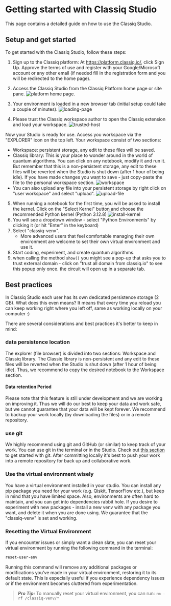 # **Getting started with Classiq Studio**

This page contains a detailed guide on how to use the Classiq Studio.

## **Setup and get started**

To get started with the Classiq Studio, follow these steps:

1. Sign up to the Classiq platform: At https://platform.classiq.io/, click Sign Up. Approve the terms of use and register with your Google/Microsoft account or any other email (if needed fill in the registration form and you will be redirected to the home page).
2. Access the Classiq Studio from the Classiq Platform home page or site pane.
   ![platform home page](resources/StudioClickHere.png).

3. Your environment is loaded in a new browser tab (initial setup could take a couple of minutes). ![loading-page](resources/loading-page.png)

4. Please trust the Classiq workspace author to open the Classiq extension and load your workspace. ![trusted-host](resources/trusted-host.png)

Now your Studio is ready for use.
Access you workspace via the "EXPLORER" icon on the top left.
Your workspace consist of two sections:

-   Workspace: persistent storage, any edit to these files will be saved.
-   Classiq library: This is your place to wonder around in the world of quantum algorithms. You can click on any notebook, modify it and run it. But remember that this is a non-persistent storage, any edit to these files will be reverted when the Studio is shut down (after 1 hour of being idle). If you have made changes you want to save - just copy-paste the file to the personal workspace section.
    ![workspace](resources/workspace.png)
-   You can also upload any file into your persistent storage by right click on "user workspace" and select "upload". ![upload-file](resources/upload-file.png)

5.  When running a notebook for the first time, you will be asked to install the kernel. Click on the "Select Kernel" button and choose the recommended Python kernel (Python 3.12.8) ![install-kernel](resources/install-kernel.png)
6.  You will see a dropdown window - select "Python Environments" by clicking it (or hit "Enter" in the keyboard)
7.  Select "classiq-venv".
    -   More advanced users that feel comfortable managing their own environment are welcome to set their own virtual environment and use it.
8.  Start coding, experiment, and create quantum algorithms.
9.  when calling the method `show()` you might see a pop-up that asks you to trust external domain - click on "trust all domain from classiq.io" to see this popup only once. the circuit will open up in a separate tab.

## **Best practices**

In Classiq Studio each user has its own dedicated persistence storage (2 GB).
What does this even means? It means that every time you reload you can keep working right where you left off, same as working locally on your computer :)

There are several considerations and best practices it's better to keep in mind:

### **data persistence location**

The explorer (file browser) is divided into two sections: Workspace and Classiq library. The Classiq library is non-persistent and any edit to these files will be reverted when the Studio is shut down (after 1 hour of being idle). Thus, we recommend to copy the desired notebook to the Workspace section.

#### **Data retention Period**

Please note that this feature is still under development and we are working on improving it. Thus we will do our best to keep your data and work safe, but we cannot guarantee that your data will be kept forever. We recommend to backup your work locally (by downloading the files) or in a remote repository.

### **use git**

We highly recommend using git and GitHub (or similar) to keep track of your work. You can use git in the terminal or in the Studio. Check out [this section](git-getting-started.md) to get started with git.
After committing locally it's best to push your work into a remote repository for back up and collaborative work.

### **Use the virtual environment wisely**

You have a virtual environment installed in your studio. You can install any pip package you need for your work (e.g. Qiskit, TensorFlow etc.), but keep in mind that you have limited space. Also, environments are often hard to maintain, and you can get into dependencies rabbit hole. If you desire to experiment with new packages - install a new venv with any package you want, and delete it when you are done using.
We guarantee that the "classiq-venv" is set and working.

### **Resetting the Virtual Environment**

If you encounter issues or simply want a clean slate, you can reset your virtual environment by running the following command in the terminal:

```bash
reset-user-env
```

Running this command will remove any additional packages or modifications
you've made in your virtual environment, restoring it to its default state.
This is especially useful if you experience dependency issues or if the environment becomes cluttered from experimentation.

> **_Pro Tip:_** To manually reset your virtual environment, you can run:
> `rm -rf /classiq-venv/*`

